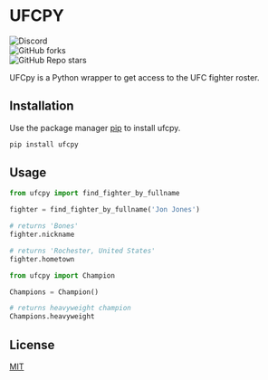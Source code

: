 # UFCPY

![Discord](https://img.shields.io/discord/797127174141378571?label=SERVER&logo=discord&logoColor=white&style=for-the-badge)<br>
![GitHub forks](https://img.shields.io/github/forks/YoungTrep/ufcpy?color=color&logo=github&style=for-the-badge)<br>
![GitHub Repo stars](https://img.shields.io/github/stars/YoungTrep/ufcpy?color=lime%20green&logo=github&style=for-the-badge)

UFCpy is a Python wrapper to get access to the UFC fighter roster.

## Installation

Use the package manager [pip](https://pypi.org) to install ufcpy.

```bash
pip install ufcpy
```

## Usage

```python
from ufcpy import find_fighter_by_fullname

fighter = find_fighter_by_fullname('Jon Jones')

# returns 'Bones'
fighter.nickname

# returns 'Rochester, United States'
fighter.hometown
```

```python
from ufcpy import Champion

Champions = Champion()

# returns heavyweight champion
Champions.heavyweight
```

## License

[MIT](https://choosealicense.com/licenses/mit/)
